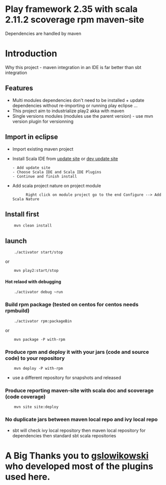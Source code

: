# Play framework 2.35 with scala 2.11.2 scoverage rpm maven-site
Dependencies are handled by maven

# Introduction
Why this project - maven integration in an IDE is far better than sbt integration

## Features
  - Multi modules dependencies don't need to be installed + update dependencies without re-importing or running play eclipse ... 
  - This project aim to industrialize play2 akka with maven
  - Single versions modules (modules use the parent version) - use mvn version plugin for versionning 
  
## Import in eclipse
  - Import existing maven project
  - Install Scala IDE from [update site](<http://download.scala-ide.org/sdk/helium/e38/scala211/stable/site/>) or [dev update site](<http://download.scala-ide.org/sdk/lithium/e38/scala211/dev/site/>)

        - Add update site
		- Choose Scala IDE and Scala IDE Plugins
		- Continue and finish install
   - Add scala project nature on project module
   
	           Right click on module project go to the end Configure --> Add Scala Nature

## Install first
		mvn clean install

## launch
		./activator start/stop
or

		mvn play2:start/stop

#### Hot relaod with debugging
		./activator debug ~run


### Build rpm package (tested on centos for centos needs rpmbuild)
		./activator rpm:packageBin
or

		mvn package -P with-rpm

### Produce rpm and deploy it with your jars (code and source code) to your repository
		mvn deploy -P with-rpm
  - use a different repository for snapshots and released

### Produce reporting maven-site with scala doc and scoverage (code coverage)
		mvn site site:deploy


### No duplicate jars between maven local repo and ivy local repo
  - sbt will check ivy local repository then maven local repository for dependencies then standard sbt scala repositories
  
  

# A Big Thanks you to [gslowikowski](<https://github.com/gslowikowski>) who developed most of the plugins used here.
    
                               